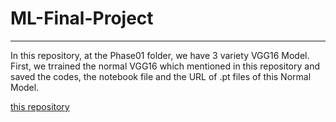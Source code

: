 # ML-Final-Project
***
In this repository, at the Phase01 folder, we have 3 variety VGG16 Model. First, we trrained the normal VGG16 which mentioned in this repository and saved the codes, the notebook file and the URL of .pt files of this Normal Model.



<a href = "https://www.tutorialspoint.com" target = "_self">this repository</a>
